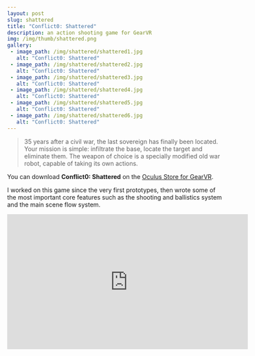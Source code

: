 ```yaml
---
layout: post
slug: shattered
title: "Conflict0: Shattered"
description: an action shooting game for GearVR
img: /img/thumb/shattered.png
gallery:
 - image_path: /img/shattered/shattered1.jpg
   alt: "Conflict0: Shattered"
 - image_path: /img/shattered/shattered2.jpg
   alt: "Conflict0: Shattered"
 - image_path: /img/shattered/shattered3.jpg
   alt: "Conflict0: Shattered"
 - image_path: /img/shattered/shattered4.jpg
   alt: "Conflict0: Shattered"
 - image_path: /img/shattered/shattered5.jpg
   alt: "Conflict0: Shattered"
 - image_path: /img/shattered/shattered6.jpg
   alt: "Conflict0: Shattered"
---
```


> 35 years after a civil war, the last sovereign has finally been located. Your mission is simple: infiltrate the base, locate the target and eliminate them. The weapon of choice is a specially modified old war robot, capable of taking its own actions.

You can download **Conflict0: Shattered** on the [Oculus Store for GearVR](https://www.oculus.com/experiences/gear-vr/1397570263626312/).

I worked on this game since the very first prototypes, then wrote some of the most important core features such as the shooting and ballistics system and the main scene flow system.

<p style="text-align:center"><iframe width="560" height="315" src="https://www.youtube.com/embed/hZKnQ6PHFnw" frameborder="0" allowfullscreen></iframe></p>